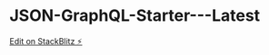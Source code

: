 # JSON-GraphQL-Starter---Latest

[Edit on StackBlitz ⚡️](https://stackblitz.com/edit/stackblitz-starters-jpxq2f)